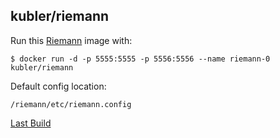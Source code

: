 ## kubler/riemann

Run this [Riemann][] image with:

    $ docker run -d -p 5555:5555 -p 5556:5556 --name riemann-0 kubler/riemann

Default config location: 

    /riemann/etc/riemann.config

[Last Build][packages]

[Riemann]: http://riemann.io/index.html
[packages]: PACKAGES.md
